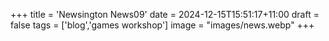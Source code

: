 +++
title = 'Newsington News09'
date = 2024-12-15T15:51:17+11:00
draft = false
tags = ['blog','games workshop']
image = "images/news.webp"
+++
